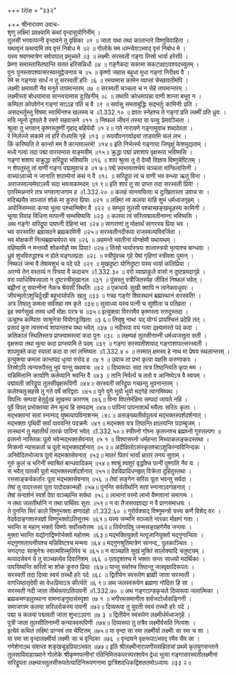 +++
title = "३३२"

+++
श्रीनारायण उवाच-  
शृणु लक्ष्मि! प्रवक्ष्यामि कथां वृन्दासुयोगिनीम् ।  
तुलसी भगवत्पत्नी वृन्दावने तु वृक्षिका ॥१ ॥
जाता यथा तथा कालान्तरे विष्णुविवाहिता ।  
यथावृत्तं कथयामि तव वृत्तं निबोध मे ॥२ ॥
गोलोके मम धाम्न्येवाऽभवद् वृत्तं निबोध मे ।  
यस्य श्रवणमात्रेण सर्वपापात् प्रमुच्यते ॥३ ॥
लक्ष्मीः सरस्वती गङ्गा तिस्रो भार्या हरेरपि ।  
प्रेम्णा समास्तास्तिष्ठन्ति सततं हरिसन्निधौ ॥४ ॥
गङ्गैकदा सकामा सकटाक्षाऽपश्यदच्युतम् ।  
पुनः पुनस्त्वपश्यत्सरस्वत्युद्वेजनाय च ॥५ ॥
कृष्णो जहास बहुधा मुधा गङ्गां निरीक्ष्य वै ।  
रेमे स गङ्गया सार्धं न तु सरस्वतीं हरिः ॥६ ॥
रमयामास कामेन व्याप्तां चेच्छावतीमपि ।  
लक्ष्मीः क्षमावती नैव मनुते तापमान्तरम् ॥७ ॥
सरस्वती चञ्चला च न सेहे तापमान्तरम् ।  
लक्ष्मीस्तां बोधयामास सान्त्वयामास दुःखिनीम् ॥८ ॥
तथापि क्रोधमापन्ना वाणी शान्ता बभूव न ।  
कम्पिता कोपवेगेन गङ्गां साऽऽह पतिं च वै ॥९ ॥
सर्वासु समताबुद्धिः सद्भर्तुः कामिनीः प्रति ।  
असद्भर्तुस्तु विषमा स्वार्थिनश्च खलस्य च ॥1.332.१० ॥
ज्ञातः स्नेहश्च ते गङ्गां प्रति लक्ष्मीं प्रति ध्रुवः ।  
मयि न्यूनो दृश्यते वै रमणे सहवासने ॥११ ॥
निष्फलं जीवनं तस्या या पत्युः प्रेमवञ्चिता ।  
श्रुत्वा तु भगवान् कृष्णस्तूष्णीं गृहाद् बहिर्ययौ ॥१ २॥
गते नारायणे गङ्गामुवाच शब्ददेवता ।  
रे निर्लज्जे सकामे त्वं हरिं रोधयसि गृहे ॥१३ ॥
रूपयौवनगर्वाढ्यां ताडयामि फलं लभ ।  
किं करिष्यति ते कान्तो मम वै कान्तवल्लभे! ॥१४॥
इति निर्भर्त्स्य गङ्गाया जिघृक्षुं केशमुद्यताम् ।  
मध्ये गत्वा तदा पद्मा वारयामास वाङ्मयीम् ॥१५॥
क्रुद्धा पद्मां प्रशशाप वृक्षरूपा भविष्यसि ।  
गङ्गां शशाप सक्रुद्धा सरिद्रूपा भविष्यसि ॥१६ ॥
शापं श्रुत्वा तु ते देव्यौ विज्ञाय विष्णुचेष्टितम् ।  
न शेपतुस्तु तां वाणीं गङ्गा पद्मामुवाच ह ॥१ ७॥
पद्मे स्वभावतश्चेयं चञ्चला वाग्विलासिनी ।  
वाच्याऽवाच्ये न जानाति शपाम्येनां कथं न वै ॥१८ ॥
सरिद्रूपा त्वं च वाणी भव वन्ध्या ऋतुं विना ।  
अराजस्वल्यमेवाऽस्यै सदा भवत्वकामदम् ॥१ ९॥
इति शापं तु सा प्राप्ता तदा सरस्वती प्रिये! ।  
एतस्मिन्नन्तरे तत्र भगवानाजगाम ह ॥1.332.२० ॥
कलहं सान्त्वयित्वा च दुःखितास्ता उवाच सः ।  
मदिच्छयैव सञ्जातं शोकं मा कुरुत प्रियाः ॥२१ ॥
लक्ष्मि! त्वं कलया याहि शुभं धर्मध्वजगृहम् ।  
अयोनिसम्भवा कन्या भूत्वा पश्चान्मिषेण वै ॥२२ ॥
सम्भूय तुलसी पश्चाच्छङ्खचूडस्य कामिनी ।  
भूत्वा विवाह विधिना मत्पत्नी सम्भविष्यसि ॥२३ ॥
कलया त्वं सरित्पद्मावतीनाम्ना भविष्यसि ।  
अथ गङ्गे! सरिद्रूपा पापघ्नी देहिनां भव ॥२४॥
सागराणां तु मोक्षार्थं सागरस्य प्रिया भव ।  
भव सरस्वति! ब्रह्मसदने ब्रह्मकामिनी ॥२५॥
सरस्वतीनदीरूपा राजस्वल्यविवर्जिता ।  
भव मोक्षकरी नित्यब्रह्मचर्यपरा भव ॥२६ ॥
अहमन्ते भवतीनां योगक्षेमौ यथायथम् ।  
वहिष्यामि न मन्तव्यौ शोकमोहौ मम प्रियाः! ॥२७॥
तिस्रो भार्यास्त्रयः शालास्त्रयो भृत्याश्च बान्धवाः ।  
ध्रुवं शुभविरुद्धाश्च न ह्येते मङ्गलप्रदाः ॥२८ ॥
स्त्रीपुंवच्च गृहे येषां गृहिणां स्त्रीवशः पुमान् ।  
निष्फलं जन्म वै तेषामशुभं च पदे पदे ॥२९ ॥
मुखदुष्टा योनिदुष्टा यस्य भार्या कलिप्रिया ।  
अरण्ये तेन वस्तव्यं न स्त्रिया वै कदाचन ॥1.332.३० ॥
वरो व्याघ्राकुले वासो न दुष्टप्रमदागृहे ।  
वरा व्याधिविषज्वाला न दुष्टस्त्रीमुखानलः ॥३१ ॥
पुंसस्तु स्त्रीजितस्येह जीवितं निष्फलं भवेत् ।  
बह्वीनां तु सपत्नीनां नैकत्र श्रेयसी स्थितिः ॥३२ ॥
एकभार्यः सुखी क्वापि न त्वनेकवधूवरः ।  
जीवन्मृतोऽशुचिर्दुःखी बहुभार्यापतिः खलु ॥३३ ॥
गच्छ गङ्गे! शिवस्थानं ब्रह्मस्थानं सरस्वति! ।  
अत्र तिष्ठतु कमला सर्वंसहा मम कृते ॥३४॥
सुसाध्या यस्य पत्नी च सुशीला च पतिव्रता ।  
इह स्वर्गसुखं तस्य धर्मो मोक्षः परत्र च ॥३५॥
इत्युक्त्वा विररामैव कृष्णस्ता रुरुदुस्तदा ।  
ऊचुश्च कम्पिताः साश्रुनेत्रा वियोगदुःखिताः ॥३ ६॥
तिसृषु नाथ! यद् योग्यं प्रायश्चित्तं प्रदेहि तत् ।  
प्रसादं कुरु त्वस्मभ्यं शापान्तश्च यथा भवेत् ॥३७ ॥
नदीरूपा वयं गत्वा द्रक्ष्यामस्ते पदं कदा ।  
कतिकालं स्थितिस्तत्र प्राप्स्यामस्त्वां कदा पुनः ॥३८ ॥
लक्ष्म्यहं तुलसीनाम्नी धर्मध्वजसुता सती ।  
वृक्षरूपा तथा भूत्वा कदा प्राप्स्यामि ते पदम् ॥३९ ॥
गङ्गा सरस्वतीशापाद् गङ्गाशापात्सरस्वती ।  
शापमुक्ते कदा स्यातां कदा वा त्वां लभिष्यतः ॥1.332.४ ० ॥
तस्मात् क्षमस्व हे नाथ मा प्रेषय स्थलान्तरम् ।  
इत्युक्त्वा कमला कान्तपदं धृत्वा रुरोद ह ॥४ १ ॥
उवाच तां प्रभां कृत्वा वक्षसि करुणाकरः ।  
तिस्रोऽपि त्वन्यरूपैस्तु भुवं यान्तु यथावचः ॥४२ ॥
दिव्यरूपाः सदा त्वत्र तिष्ठन्त्विति कृपा मम ।  
यन्निमित्तानि कार्याणि कर्तव्यानि भवन्ति वै ॥४३ ॥
तानि निर्वर्त्य च ततो व आनिष्येऽत्र वै स्वयम् ।  
पद्मावती सरिद्रूपा तुलसीवृक्षरूपिणी ॥४४॥
सरस्वती सरिद्रूपा गच्छन्तु भुवनान्तरम् ।  
कलेश्चतुःसहस्रे तु गते वर्षे सरिद्वराः ॥४५॥
युगे युगे भूयो भूयो मद्गेहे त्वागमिष्यथ ।  
विपत्तिः सम्पदां हेतुर्दुःखं सुखस्य कारणम् ॥४६॥
विना विपत्तेर्महिमा सम्पदां जायते नहि ।  
पूर्वे विपत् प्रभोक्तव्या तेन मूल्यं हि सम्पदाम् ॥४७॥
पापिनां पापनाशार्थं मयैताः सरितः कृताः ।  
मद्भक्तानां सतां स्नानाद् युष्मत्पापविनाशनम् ।४८॥
असङ्ख्यतीर्थपूतत्वं मद्भक्तस्पर्शदर्शनात् ।  
मद्भक्ताः पृथिवीं सर्वां पावयन्ति पदक्रमैः ॥४९॥
मद्भक्ता यत्र तिष्ठन्ति क्षालयन्ति पदाम्बुजम् ।  
तत्स्थानं तु महातीर्थं तारकं पापिनां भवेत् ॥1.332.५०॥
स्त्रीघ्नो गोघ्नः कृतघ्नश्च ब्रह्मघ्नो गुरुतल्पगः ॥
व्रतघ्नो नास्तिकः पूतो भवेन्मद्भक्तसेवनात् ॥५ १ ॥
विश्वासघ्नो धर्महन्ता मिथ्याकलङ्कदस्तथा ।  
मित्रघ्नो न्यासकर्ता च पूतो मद्भक्तदर्शनात् ॥५ २॥
अदीक्षितोऽसंस्कृतश्चाऽशुचिरन्यविनिन्दकः ।  
अनिवेदितभोज्यत्र पूतो मद्भक्तसेवनात् ॥५३॥
मातरं पितरं भार्यां भ्रातरं तनयं सुताम् ।  
गुरुं कुलं च भगिनीं स्वाश्रितं बान्धवादिकम् ॥५४॥
श्वश्रूं श्वशुरं वृद्धाँश्च पत्नीं पुष्णाति नैव यः ।  
स भवेत् पातकी पूतो मद्भक्तस्पर्शदर्शनात् ॥५५॥
देवविप्रादिधनहृत् विक्रेता दुहितुस्तथा ।  
रससाङ्कर्यकर्तारः पूता मद्भक्तसेवनात् ॥५६ ॥
तेषां सङ्गेन सरितः पूता भवन्तु सर्वदा ।  
तेषां तु पादरजसा पूता पादोदकान्मही ॥५७॥
पुनन्ति सर्वतीर्थानि सतां स्नानाऽवगाहनात् ।  
तेषां सन्दर्शनं स्पर्शं देवा वाञ्च्छन्ति सर्वथा ॥५८॥
लाभानां परमो लाभो वैष्णवानां समागमः ।  
न तथा जलतीर्थानि न तथा पार्थिवाः सुराः ॥५९॥
न वा तैजसयज्ञाद्या न वै प्राणसमाधयः ।  
ते पुनन्ति चिरं काले विष्णुभक्ताः क्षणादहो ॥1.332.६० ॥
गुरोर्वक्त्राद् विष्णुमन्त्रो यस्य कर्णे विशेद् वरः ।  
वेदवेदाङ्गशास्त्रज्ञो विष्णुभक्तोऽतिसूत्तमः ॥६१॥
यस्य जन्मनि सञ्जाते नारका मोक्षणं गताः ।  
भवन्ति स महान् भक्तो विष्णोः सर्वोत्तमोत्तमः ॥६२॥
तिर्यगादिषु जन्मसङ्ग्रहणेनैव जन्तवः ।  
मुक्ता भवन्ति यद्योगाद्विष्णोर्भक्तो महोत्तमः ॥६३॥
मद्भक्तियुक्तो मत्पूजानियुक्तो मद्गुणान्वितः ।  
मद्गुणश्लाघनीयश्च मन्निविष्टश्च मन्मयः ॥६४॥
मद्गुणश्रुतिमात्रेण सानन्द\_ पुलकाञ्चितः ।  
सगद्गदः साश्रुनेत्रः स्वात्मविस्मृतिरेव च ॥६५॥
न वाञ्च्छति सुखं मुक्तिं सालोक्यादि चतुष्टयम् ।  
मत्पादसेवनं ये तु वाञ्च्छत्येव दिवानिशम् ॥६६ ॥
एतादृशाश्च मे भक्ताः सन्तः साध्व्यो मदर्थिकाः ।  
पावयिष्यन्ति सरितो मा शोकं कुरुत प्रियाः ॥६७॥
यान्तु सर्वाश्च तिष्ठन्तु जलवृक्षादिरूपतः ।  
सरस्वती तदा दिव्या स्वयं तस्थौ हरेः पदे ॥६८ ॥
द्वितीयेन स्वरूपेण ब्राह्मी जाता सरस्वती ।  
वागधिष्ठातृदेवी सा वेधःप्रियाऽत्र कीर्त्यते ॥६ ९॥
अथ जलस्वरूपेण ब्रह्मणा नोदिता हि सा ।  
सरस्वती नदी जाता तीर्थरूपाऽतिपावनी ॥1.332.७० ॥
अथ गङ्गाऽण्डकृचले दिव्यरूपा जलात्मिका ।  
ब्रह्मकमण्डलुस्थाना वामनाङ्गुष्ठसंस्पृशा ॥७ १ ॥
भगीरथसमानीता शर्वजटोर्ध्वसङ्गिनी ।  
समाजगाम कलया सरिल्लोकस्य पावनी ॥७२॥
दिव्यरूपा तु युवती स्वयं तस्थौ हरेः पदे ।  
पद्मा च कलया पद्मावती जाता शुभाऽऽपगा ॥७ ३ ॥
द्वितीयेन स्वरूपेण लक्ष्मीर्धर्मध्वजगृहे ।  
पुत्री जाता तुलसीतिनाम्नी कन्यास्वरूपिणी ॥७४॥
दिव्यरूपा तु तत्रैव लक्ष्मीर्वसति नित्यशः ।  
इत्येवं कथितं लक्ष्मि! प्राग्भवं तव चेष्टितम् ॥७५॥
या वृन्दा सा रमा लक्ष्मीर्या लक्ष्मीः सा रमा च सा ।  
या रमा सा वृन्दालक्ष्मीर्या लक्ष्मीः सा च वृन्दिका ॥७६ ॥
वृन्दावने वृक्षरूपाऽभवद् रमैव सैव सा ।  
गणेशेनाऽथ संशप्ता शङ्खचूडप्रियाऽभवत् ॥७७॥
इति श्रीलक्ष्मीनारायणीयसहितायां प्रथमे कृतयुगसन्ताने तुलसाविवाहाख्याने गोलोके श्रीकृष्णपत्नीनां रतिनिमित्तकपरस्परशापेन द्वेधा भूत्वा गङ्गासरस्वतीलक्ष्मीनां सरिद्रूपता लक्ष्म्यास्तुलसीरूपतेत्यादिनिरूपणनामा द्वात्रिंशदधिकद्विशततमोऽध्यायः ॥३३ २॥
    
